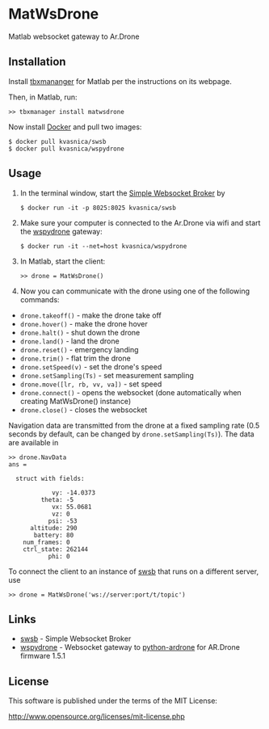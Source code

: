 # MatWsDrone

Matlab websocket gateway to Ar.Drone

## Installation
Install [tbxmananger](http://www.tbxmanager.com) for Matlab per the instructions on its webpage.

Then, in Matlab, run:
```
>> tbxmanager install matwsdrone
```

Now install [Docker](https://docs.docker.com/engine/installation/) and pull two images:
```
$ docker pull kvasnica/swsb
$ docker pull kvasnica/wspydrone
```

## Usage

1. In the terminal window, start the [Simple Websocket Broker](https://github.com/kvasnica/swsb) by
    ```
    $ docker run -it -p 8025:8025 kvasnica/swsb
    ```
2. Make sure your computer is connected to the Ar.Drone via wifi and start the [wspydrone](https://github.com/kvasnica/wspydrone) gateway:
    ```
    $ docker run -it --net=host kvasnica/wspydrone
    ```
3. In Matlab, start the client:
    ```
    >> drone = MatWsDrone()
    ```
4. Now you can communicate with the drone using one of the following commands:

* `drone.takeoff()` - make the drone take off
* `drone.hover()`   - make the drone hover
* `drone.halt()`    - shut down the drone
* `drone.land()`    - land the drone
* `drone.reset()`   - emergency landing
* `drone.trim()`    - flat trim the drone
* `drone.setSpeed(v)`            - set the drone's speed
* `drone.setSampling(Ts)`        - set measurement sampling
* `drone.move([lr, rb, vv, va])` - set speed
* `drone.connect()` - opens the websocket (done automatically when creating MatWsDrone() instance)
* `drone.close()`   - closes the websocket

Navigation data are transmitted from the drone at a fixed sampling rate (0.5 seconds by default, can be changed by `drone.setSampling(Ts)`). The data are available in
```
>> drone.NavData
ans =

  struct with fields:

            vy: -14.0373
         theta: -5
            vx: 55.0681
            vz: 0
           psi: -53
      altitude: 290
       battery: 80
    num_frames: 0
    ctrl_state: 262144
           phi: 0
```

To connect the client to an instance of [swsb](https://github.com/kvasnica/swsb) that runs on a different server, use
```
>> drone = MatWsDrone('ws://server:port/t/topic')
```

## Links

* [swsb](https://github.com/kvasnica/swsb) - Simple Websocket Broker
* [wspydrone](https://github.com/kvasnica/wspydrone) - Websocket gateway to [python-ardrone](https://github.com/venthur/python-ardrone) for AR.Drone firmware 1.5.1

## License

This software is published under the terms of the MIT License:

http://www.opensource.org/licenses/mit-license.php
